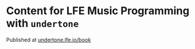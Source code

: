 # Content for LFE Music Programming with `undertone`
Published at [undertone.lfe.io/book](https://undertone.lfe.io/book)
